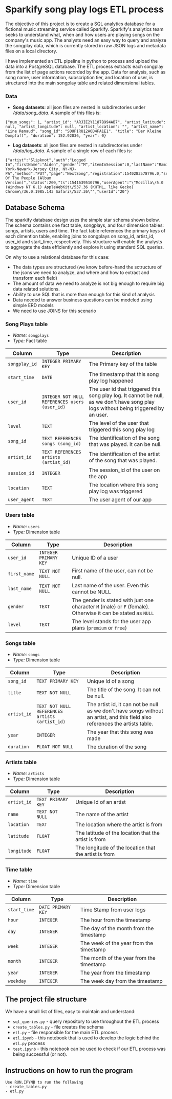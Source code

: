 
# Sparkify song play logs ETL process

The objective of this project is to create a SQL analytics database for a fictional music streaming service called Sparkify. Sparkify's analytics team seeks to understand what, when and how users are playing songs on the company's music app. The analysts need an easy way to query and analyze the songplay data, which is currently stored in raw JSON logs and metadata files on a local directory.

I have implemented an ETL pipeline in python to process and upload the data into a PostgreSQL database. The ETL process extracts each songplay from the list of page actions recorded by the app. Data for analysis, such as song name, user information, subscription tier, and location of user, is structured into the main songplay table and related dimensional tables.

### Data
- **Song datasets**: all json files are nested in subdirectories under */data/song_data*. A sample of this files is:

```
{"num_songs": 1, "artist_id": "ARJIE2Y1187B994AB7", "artist_latitude": null, "artist_longitude": null, "artist_location": "", "artist_name": "Line Renaud", "song_id": "SOUPIRU12A6D4FA1E1", "title": "Der Kleine Dompfaff", "duration": 152.92036, "year": 0}
```

- **Log datasets**: all json files are nested in subdirectories under */data/log_data*. A sample of a single row of each files is:

```
{"artist":"Slipknot","auth":"Logged In","firstName":"Aiden","gender":"M","itemInSession":0,"lastName":"Ramirez","length":192.57424,"level":"paid","location":"New York-Newark-Jersey City, NY-NJ-PA","method":"PUT","page":"NextSong","registration":1540283578796.0,"sessionId":19,"song":"Opium Of The People (Album Version)","status":200,"ts":1541639510796,"userAgent":"\"Mozilla\/5.0 (Windows NT 6.1) AppleWebKit\/537.36 (KHTML, like Gecko) Chrome\/36.0.1985.143 Safari\/537.36\"","userId":"20"}
```

## Database Schema

The sparkify database design uses the simple star schema shown below. The schema contains one fact table, songplays, and four dimension tables: songs, artists, users and time. The fact table references the primary keys of each dimention table, enabling joins to songplays on song_id, artist_id, user_id and start_time, respectively. This structure will enable the analysts to aggregate the data efficiently and explore it using standard SQL queries.

On why to use a relational database for this case:
- The data types are structured (we know before-hand the sctructure of the jsons we need to analyze, and where and how to extract and transform each field)
- The amount of data we need to analyze is not big enough to require big data related solutions.
- Ability to use SQL that is more than enough for this kind of analysis
- Data needed to answer business questions can be modeled using simple ERD models
- We need to use JOINS for this scenario



### Song Plays table

- *Name:* `songplays`
- *Type:* Fact table

| Column | Type | Description |
| ------ | ---- | ----------- |
| `songplay_id` | `INTEGER PRIMARY KEY` | The Primary key of the table | 
| `start_time` | `DATE` | The timestamp that this song play log happened |
| `user_id` | `INTEGER NOT NULL REFERENCES users (user_id)` | The user id that triggered this song play log. It cannot be null, as we don't have song play logs without being triggered by an user.  |
| `level` | `TEXT` | The level of the user that triggered this song play log |
| `song_id` | `TEXT REFERENCES songs (song_id)` | The identification of the song that was played. It can be null.  |
| `artist_id` | `TEXT REFERENCES artists (artist_id)` | The identification of the artist of the song that was played. |
| `session_id` | `INTEGER` | The session_id of the user on the app |
| `location` | `TEXT` | The location where this song play log was triggered  |
| `user_agent` | `TEXT` | The user agent of our app |

### Users table

- *Name:* `users`
- *Type:* Dimension table

| Column | Type | Description |
| ------ | ---- | ----------- |
| `user_id` | `INTEGER PRIMARY KEY` | Unique ID of a user |
| `first_name` | `TEXT NOT NULL` | First name of the user, can not be null.|
| `last_name` | `TEXT NOT NULL` | Last name of the user. Even this cannot be NULL |
| `gender` | `TEXT` | The gender is stated with just one character `M` (male) or `F` (female). Otherwise it can be stated as `NULL` |
| `level` | `TEXT` | The level stands for the user app plans (`premium` or `free`) |


### Songs table

- *Name:* `songs`
- *Type:* Dimension table

| Column | Type | Description |
| ------ | ---- | ----------- |
| `song_id` | `TEXT PRIMARY KEY` | Unique Id of a song | 
| `title` | `TEXT NOT NULL` | The title of the song. It can not be null.|
| `artist_id` | `TEXT NOT NULL REFERENCES artists (artist_id)` | The artist id, it can not be null as we don't have songs without an artist, and this field also references the artists table. |
| `year` | `INTEGER` | The year that this song was made |
| `duration` | `FLOAT NOT NULL` | The duration of the song |


### Artists table

- *Name:* `artists`
- *Type:* Dimension table

| Column | Type | Description |
| ------ | ---- | ----------- |
| `artist_id` | `TEXT PRIMARY KEY` | Unique Id of an artist |
| `name` | `TEXT NOT NULL` | The name of the artist |
| `location` | `TEXT` | The location where the artist is from |
| `latitude` | `FLOAT` | The latitude of the location that the artist is from |
| `longitude` | `FLOAT` | The longitude of the location that the artist is from |

### Time table

- *Name:* `time`
- *Type:* Dimension table

| Column | Type | Description |
| ------ | ---- | ----------- |
| `start_time` | `DATE PRIMARY KEY` | Time Stamp from user logs |
| `hour` | `INTEGER` | The hour from the timestamp  |
| `day` | `INTEGER` | The day of the month from the timestamp |
| `week` | `INTEGER` | The week of the year from the timestamp |
| `month` | `INTEGER` | The month of the year from the timestamp |
| `year` | `INTEGER` | The year from the timestamp |
| `weekday` | `INTEGER` | The week day from the timestamp |

## The project file structure

We have a small list of files, easy to maintain and understand:
 - `sql_queries.py` -  query repository to use throughout the ETL process
 - `create_tables.py` - file creates the schema 
 - `etl.py` -  file responsible for the main ETL process
 - `etl.ipynb` - this notebook that is used to develop the logic behind the `etl.py` process
 - `test.ipynb` -  this notebook can be used to check if our ETL process was being successful (or not).
 
 ## Instructions on how to run the program
 
  ```
  Use RUN.IPYNB to run the following 
 - create_tables.py
 - etl.py
```